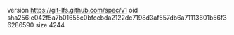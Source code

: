 version https://git-lfs.github.com/spec/v1
oid sha256:e042f5a7b01655c0bfccbda2122dc7198d3af557db6a71113601b56f36286590
size 4244
